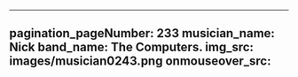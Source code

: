 ------
pagination_pageNumber: 233
musician_name: Nick
band_name: The Computers.
img_src: images/musician0243.png
onmouseover_src: 
------